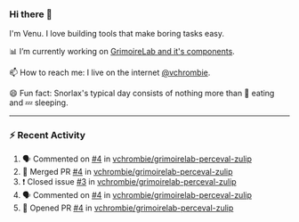 ### Hi there 👋

I'm Venu. I love building tools that make boring tasks easy.

📊 I’m currently working on [GrimoireLab and it's components](https://chaoss.github.io/grimoirelab).

📫 How to reach me: I live on the internet [@vchrombie](https://www.google.co.in/search?q=vchrombie).

😄 Fun fact: Snorlax's typical day consists of nothing more than :doughnut: eating and :zzz: sleeping.

---

### :zap: Recent Activity

<!--START_SECTION:activity-->
1. 🗣 Commented on [#4](https://github.com/vchrombie/grimoirelab-perceval-zulip/issues/4) in [vchrombie/grimoirelab-perceval-zulip](https://github.com/vchrombie/grimoirelab-perceval-zulip)
2. 🎉 Merged PR [#4](https://github.com/vchrombie/grimoirelab-perceval-zulip/pull/4) in [vchrombie/grimoirelab-perceval-zulip](https://github.com/vchrombie/grimoirelab-perceval-zulip)
3. ❗️ Closed issue [#3](https://github.com/vchrombie/grimoirelab-perceval-zulip/issues/3) in [vchrombie/grimoirelab-perceval-zulip](https://github.com/vchrombie/grimoirelab-perceval-zulip)
4. 🗣 Commented on [#4](https://github.com/vchrombie/grimoirelab-perceval-zulip/issues/4) in [vchrombie/grimoirelab-perceval-zulip](https://github.com/vchrombie/grimoirelab-perceval-zulip)
5. 💪 Opened PR [#4](https://github.com/vchrombie/grimoirelab-perceval-zulip/pull/4) in [vchrombie/grimoirelab-perceval-zulip](https://github.com/vchrombie/grimoirelab-perceval-zulip)
<!--END_SECTION:activity-->

<!--
**vchrombie/vchrombie** is a ✨ _special_ ✨ repository because its `README.md` (this file) appears on your GitHub profile.

Here are some ideas to get you started:

- 🔭 I’m currently working on ...
- 🌱 I’m currently learning ...
- 👯 I’m looking to collaborate on ...
- 🤔 I’m looking for help with ...
- 💬 Ask me about ...
- 📫 How to reach me: ...
- 😄 Pronouns: ...
- ⚡ Fun fact: ...
-->

